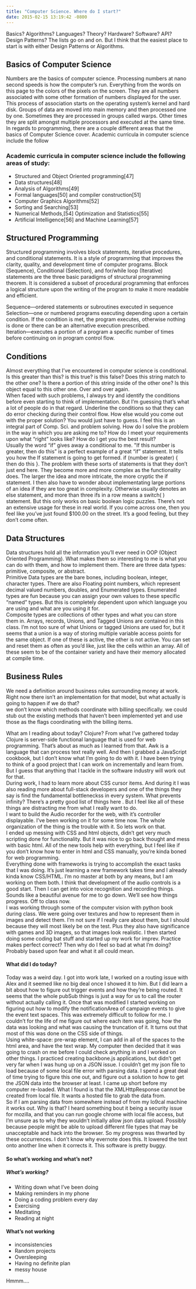 ```yaml
---
title: "Computer Science. Where do I start?"
date: 2015-02-15 13:19:42 -0800
---
```


Basics? Algorithms? Languages? Theory? Hardware? Software? API? Design Patterns? The lists go on and on. But I think that the easiest place to start is with either Design Patterns or Algorithms.    

## Basics of Computer Science

Numbers are the basics of computer science. Processing numbers at nano second speeds is how the computer’s run. Everything from the words on this page to the colors of the pixels on the screen. They are all numbers associated with some other formation of numbers displayed for the user. This process of association starts on the operating system’s kernel and hard disk. Groups of data are moved into main memory and then processed one by one. Sometimes they are processed in groups called warps. Other times they are split amongst multiple processors and executed at the same time. In regards to programming, there are a couple different areas that the basics of Computer Science cover. Academic curricula in computer science include the follow   

### Academic curricula in computer science include the following areas of study:

* Structured and Object Oriented programming[47]
* Data structures[48]
* Analysis of Algorithms[49]
* Formal languages[50] and compiler construction[51]
* Computer Graphics Algorithms[52]
* Sorting and Searching[53]
* Numerical Methods,[54] Optimization and Statistics[55]
* Artificial Intelligence[56] and Machine Learning[57]

## Structured Programming
Structured programming involves block statements, iterative procedures, and conditional statements. It is a style of programming that improves the clarity, quality, and development time of computer programs. Block (Sequence), Conditional (Selection), and for/while loop (Iterative) statements are the three basic paradigms of structural programming theorem. It is considered a subset of procedural programming that enforces a logical structure upon the writing of the program to make it more readable and efficient.   

Sequence—ordered statements or subroutines executed in sequence
Selection—one or numbered programs executing depending upon a certain condition. If the condition is met, the program executes, otherwise nothing is done or there can be an alternative execution prescribed.    
Iteration—executes a portion of a program a specific number of times before continuing on in program control flow.    


## Conditions

Almost everything that I’ve encountered in computer science is conditional. Is this greater than this? is this true? is this false? Does this string match to the other one? Is there a portion of this string inside of the other one? Is this object equal to this other one. Over and over again.    
When faced with such problems, I always try and identify the conditions before even starting to think of implementation. But I’m guessing that’s what a lot of people do in that regard. Underline the conditions so that they can do error checking during their control flow. How else would you come out with the proper solution? You would just have to guess. I feel this is an integral part of Comp. Sci. and problem solving. How do I solve the problem in the way in which you are asking me to? How do I meet your requirements upon what “right” looks like? How do I get you the best result?     
Usually the word “if” gives away a conditional to me. "If this number is greater, then do this” is a perfect example of a great “if” statement. It tells you how the If statement is going to get formed. if (number is greater) { then do this }. The problem with these sorts of statements is that they don’t just end here. They become more and more complex as the functionality does. The larger the idea and more intricate, the more cryptic the if statement. I then also have to wonder about implementating large portions of an idea if they are too great in complexity. Otherwise usually denotes an else statement, and more than three ifs in a row means a switch( ) statement. But this only works on basic boolean logic puzzles. There’s not an extensive usage for these in real world. If you come across one, then you feel like you’ve just found $100.00 on the street. It’s a good feeling, but they don’t come often.      

## Data Structures

Data structures hold all the information you’ll ever need in OOP (Object Oriented Programming). What makes them so interesting to me is what you can do with them, and how to implement them. There are three data types: primitive, composite, or abstract.     
Primitive Data types are the bare bones, including boolean, integer, character types. There are also Floating point numbers, which represent decimal valued numbers, doubles, and Enumerated types. Enumerated types are fun because you can assign your own values to these specific “named” types. But this is completely dependent upon which language you are using and what are you using it for.     
Composite types are collections of other types and what you can store them in. Arrays, records, Unions, and Tagged Unions are contained in this class. I’m not too sure of what Unions or tagged Unions are used for, but it seems that a union is a way of storing multiple variable access points for the same object. If one of these is active, the other is not active. You can set and reset them as often as you’d like, just like the cells within an array. All of these seem to be of the container variety and have their memory allocated at compile time.     


## Business Rules 
We need a definition around business rules surrounding money at work. Right now there isn’t an implementation for that model, but what actually is going to happen if we do that?     
we don’t know which methods coordinate with billing specifically.
we could stub out the existing methods that haven’t been implemented yet and use those as the flags coordinating with the billing items.    


What am I reading about today? Clojure? From what I’ve gathered today Clojure is server-side functional language that is used for web programming. That’s about as much as I learned from that. Awk is a language that can process text really well. And then I grabbed a JavaScript cookbook, but I don’t know what I’m going to do with it. I have been trying to think of a good project that I can work on incrementally and learn from. But I guess that anything that I tackle in the software industry will work out for that.     
During work, I had to learn more about CSS cursor items. And during it I was also reading more about full-stack developers and one of the things they say is find the fundamental bottleneckss in every system. What prevents infinity? There’s a pretty good list of things here . But I feel like all of these things are distracting me from what I really want to do.      
I want to build the Audio recorder for the web, with it’s controller displayable. I’ve been working on it for some time now. The whole organization of the thing is the trouble with it. So lets work on that.      
I ended up messing with CSS and html objects, didn’t get very much scripting done for functionality. But it was nice to go back thought and mess with basic html. All of the new tools help with everything, but I feel like if you don’t know how to enter in html and CSS manually, you’re kinda boned for web programming.     
Everything done with frameworks is trying to accomplish the exact tasks that I was doing. It’s just learning a new framework takes time and I already kinda know CSS/HTML. I’m no master at both by any means, but I am working on them both. I think that development of the audio controls is a good start. Then I can get into voice recognition and recording things. Sounds like a beautiful avenue for me to go down. We’ll see how things progress. Off to class now.    
I was working through some of the computer vision with python book during class. We were going over textures and how to represent them in images and detect them. I’m not sure if I really care about them, but I should because they will most likely be on the test. Plus they also have significance with games and 3D images, so that images look realistic. I then started doing some coding bat stuff and started up my work for imprev. Practice makes perfect correct? Then why do I feel so bad at what I’m doing? Probably based upon fear and what it all could mean.      

#### What did I do today? 

Today was a weird day. I got into work late, I worked on a routing issue with Alex and it seemed like no big deal once I showed it to him. But I did learn a bit about how to figure out trigger events and how they’re being routed. It seems that the whole pubSub things is just a way for us to call the router without actually calling it. Once that was modified I started working on figuring out how to modify the notificationArea of campaign events to give the event text spaces. This was extremely difficult to follow for me. I couldn’t for the life of me figure out where each item was going, how the data was looking and what was causing the truncation of it. It turns out that most of this was done on the CSS side of things.    
Using white-space: pre-wrap element, I can add in all of the spaces to the html area, and have the text wrap. My computer then decided that it was going to crash on me before I could check anything in and I worked on other things. I practiced creating backbone.js applications, but didn’t get very far when I was hung up on a JSON issue. I couldn’t get my json file to load because of some local file error with parsing data. I spend a great deal of time trying to figure this one out, and figure out a solution to how to get the JSON data into the browser at least. I came up short before my computer re-loaded. What I found is that the XMLHttpResponse cannot be created from local file. It wants a hosted file to grab the data from.     
So if I am parsing data from somewhere instead of from my lo9cal machine it works out. Why is that? I heard something bout it being a security issue for mozilla, and that you can run google chrome with local file access, but I’m unsure as to why they wouldn’t initially allow json data upload. Possibly because people might be able to upload different file types that may be unacceptable and hack into the browser. So my progress was thwarted by these occurrences. I don’t know why evernote does this. It lowered the text onto another line when it corrects it. This software is pretty buggy.     

#### So what’s working and what’s not?
##### What’s working?
* Writing down what I’ve been doing 
* Making reminders in my phone
* Doing a coding problem every day
* Exercising
* Meditating
* Reading at night

#### What’s not working
* inconsistencies
* Random projects
* Oversleeping
* Having no definite plan
* messy house


Hmmm....